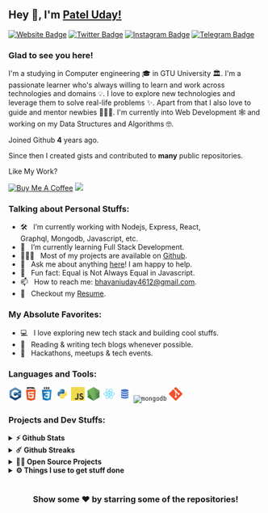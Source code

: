 ## Hey 👋, I'm [Patel Uday!](https://github.com/uday4612/)

[![Website Badge](https://img.shields.io/badge/Website-3b5998?style=flat-square&logo=google-chrome&logoColor=white)](https://uday4612.github.io/Uday_Portfolio)
[![Twitter Badge](https://img.shields.io/badge/-Twitter-00acee?style=flat-square&logo=Twitter&logoColor=white)](https://twitter.com/uday_4612)
[![Instagram Badge](https://img.shields.io/badge/-Instagram-e4405f?style=flat-square&logo=Instagram&logoColor=white)](https://instagram.com/uday_4612/)
[![Telegram Badge](https://img.shields.io/badge/-Telegram-0088cc?style=flat-square&logo=Telegram&logoColor=white)](https://t.me/uday4612)

### Glad to see you here! &nbsp;

I'm a studying in Computer engineering 🎓 in GTU University 🏛. I'm a passionate learner who's always willing to learn and work across technologies and domains 💡. I love to explore new technologies and leverage them to solve real-life problems ✨. Apart from that I also love to guide and mentor newbies 👨🏻‍💻. I'm currently into Web Development 🕸️ and working on my Data Structures and Algorithms 🤓.

Joined Github **4** years ago.

Since then I created gists and contributed to **many** public repositories.

Like My Work?

<a href="https://www.buymeacoffee.com/uday4612" target="_blank"><img src="https://cdn.buymeacoffee.com/buttons/v2/default-yellow.png" alt="Buy Me A Coffee" height="60px" width="217px" ></a>
[![](https://gitwar.herokuapp.com/badge?username=uday4612&label=Gitwar%20Profile%20Score&style=for-the-badge&color=0088cc)](https://gitwar.herokuapp.com/)

### Talking about Personal Stuffs:

- 🛠 &nbsp; I’m currently working with Nodejs, Express, React, <br /> Graphql, Mongodb, Javascript, etc.
- 🚀 &nbsp; I’m currently learning Full Stack Development.
- 👨🏻‍💻 &nbsp; Most of my projects are available on [Github](https://github.com/uday4612).
- 💬 &nbsp; Ask me about anything [here](https://github.com/uday4612/uday4612/issues/2)! I am happy to help.
- 👾 &nbsp; Fun fact: Equal is Not Always Equal in Javascript.
- 📫 &nbsp; How to reach me: bhavaniuday4612@gmail.com.
- 📝 &nbsp; Checkout my [Resume](#).

### My Absolute Favorites:

- 💻 &nbsp; I love exploring new tech stack and building cool stuffs.
- 📰 &nbsp; Reading & writing tech blogs whenever possible.
- 🍕 &nbsp; Hackathons, meetups & tech events.

### Languages and Tools:

<code><img height="27" src="https://raw.githubusercontent.com/github/explore/80688e429a7d4ef2fca1e82350fe8e3517d3494d/topics/cpp/cpp.png" alt="cpp"></code>
<code><img height="27" src="https://raw.githubusercontent.com/github/explore/80688e429a7d4ef2fca1e82350fe8e3517d3494d/topics/html/html.png" alt="html"></code>
<code><img height="27" src="https://raw.githubusercontent.com/github/explore/80688e429a7d4ef2fca1e82350fe8e3517d3494d/topics/css/css.png" alt="css"></code>
<code><img height="27" src="https://raw.githubusercontent.com/github/explore/80688e429a7d4ef2fca1e82350fe8e3517d3494d/topics/python/python.png" alt="python"></code>
<code><img height="27" src="https://raw.githubusercontent.com/github/explore/80688e429a7d4ef2fca1e82350fe8e3517d3494d/topics/javascript/javascript.png" alt="javascript"></code>
<code><img height="27" src="https://raw.githubusercontent.com/github/explore/80688e429a7d4ef2fca1e82350fe8e3517d3494d/topics/nodejs/nodejs.png" alt="nodejs"></code>
<code><img height="27" src="https://raw.githubusercontent.com/github/explore/80688e429a7d4ef2fca1e82350fe8e3517d3494d/topics/react/react.png" alt="react"></code>
<code><img height="27" src="https://raw.githubusercontent.com/github/explore/80688e429a7d4ef2fca1e82350fe8e3517d3494d/topics/sql/sql.png" alt="sql"></code>
<code><img height="27" src="https://encrypted-tbn0.gstatic.com/images?q=tbn%3AANd9GcSTTzPAw-55ssm1Im594xYZ9eRQu2JylrkYLg&usqp=CAU" alt="mongodb"></code>
<code><img height="27" src="https://raw.githubusercontent.com/devicons/devicon/master/icons/git/git-original.svg" alt="git"></code>

<!--
<code><img height="25" src="https://raw.githubusercontent.com/github/explore/80688e429a7d4ef2fca1e82350fe8e3517d3494d/topics/sass/sass.png" alt="sass"></code>
-->

### Projects and Dev Stuffs:

<details>	
  <summary><b>⚡ Github Stats</b></summary>

  <br />
  <img height="180em" src="https://github-readme-stats.vercel.app/api?username=uday4612&show_icons=true&hide_border=true&&count_private=true&include_all_commits=true" />
  <img height="180em" src="https://github-readme-stats.vercel.app/api/top-langs/?username=uday4612&exclude_repo=KNN-Image-Classification&show_icons=true&hide_border=true&layout=compact&langs_count=8"/>
</details>

<details>	
  <summary><b>☄️ Github Streaks</b></summary>

  <br />
  <img height="180em" src="https://github-readme-streak-stats.herokuapp.com/?user=uday4612&hide_border=true" />
</details>

<details>
  <summary><b>🧑‍🚀 Open Source Projects</b></summary>

  <br />
  <table>
    <thead align="center">
      <tr border: none;>
        <td><b>💻 Projects</b></td>
        <td><b>🌟 Stars</b></td>
        <td><b>🍴 Forks</b></td>
        <td><b>🐛 Issues</b></td>
        <td><b>🔔 Pull Requests</b></td>
        <td><b>👨‍💻 Language</b></td>
      </tr>
    </thead>
    <tbody>
      <tr>
	      <td><a href="https://github.com/uday4612/Gitwar"><b>🚀 Gitwar</b></a></td>
        <td><img alt="Stars" src="https://img.shields.io/github/stars/uday4612/Gitwar?style=flat-square&labelColor=343b41"/></td>
        <td><img alt="Forks" src="https://img.shields.io/github/forks/uday4612/Gitwar?style=flat-square&labelColor=343b41"/></td>
        <td><img alt="Issues" src="https://img.shields.io/github/issues/uday4612/Gitwar?style=flat-square"/></td>
        <td><img alt="Pull Requests" src="https://img.shields.io/github/issues-pr/uday4612/Gitwar?style=flat-square"/></td>
        <td><img alt="Language" src="https://img.shields.io/github/languages/top/uday4612/Gitwar?style=flat-square"/></td>
      </tr>
      <tr>
	      <td><a href="https://github.com/uday4612/TradeByte"><b>💸 TradeByte</b></a></td>
        <td><img alt="Stars" src="https://img.shields.io/github/stars/uday4612/TradeByte?style=flat-square&labelColor=343b41"/></td>
        <td><img alt="Forks" src="https://img.shields.io/github/forks/uday4612/TradeByte?style=flat-square&labelColor=343b41"/></td>
        <td><img alt="Issues" src="https://img.shields.io/github/issues/uday4612/TradeByte?style=flat-square"/></td>
        <td><img alt="Pull Requests" src="https://img.shields.io/github/issues-pr/uday4612/TradeByte?style=flat-square"/></td>
        <td><img alt="Language" src="https://img.shields.io/github/languages/top/uday4612/TradeByte?label=javascript&style=flat-square"/></td>
      </tr>
      <tr>
	      <td><a href="https://github.com/uday4612/TheNodeCourse"><b>👨🏻‍💻 TheNodeCourse</b></a></td>
        <td><img alt="Stars" src="https://img.shields.io/github/stars/uday4612/TheNodeCourse?style=flat-square&labelColor=343b41"/></td>
        <td><img alt="Forks" src="https://img.shields.io/github/forks/uday4612/TheNodeCourse?style=flat-square&labelColor=343b41"/></td>
        <td><img alt="Issues" src="https://img.shields.io/github/issues/uday4612/TheNodeCourse?style=flat-square"/></td>
        <td><img alt="Pull Requests" src="https://img.shields.io/github/issues-pr/uday4612/TheNodeCourse?style=flat-square"/></td>
        <td><img alt="Language" src="https://img.shields.io/github/languages/top/uday4612/TheNodeCourse?style=flat-square"/></td> 
      </tr>
      <tr>
	      <td><a href="https://github.com/uday4612/uday4612"><b>🤓 uday4612</b></a></td>
        <td><img alt="Stars" src="https://img.shields.io/github/stars/uday4612/uday4612?style=flat-square&labelColor=343b41"/></td>
        <td><img alt="Forks" src="https://img.shields.io/github/forks/uday4612/uday4612?style=flat-square&labelColor=343b41"/></td>
        <td><img alt="Issues" src="https://img.shields.io/github/issues/uday4612/uday4612?style=flat-square"/></td>
        <td><img alt="Pull Requests" src="https://img.shields.io/github/issues-pr/uday4612/uday4612?style=flat-square"/></td>
        <td><img alt="Language" src="https://img.shields.io/badge/markdown-100%25-blue?style=flat-square"/></td> 
      </tr>
    </tbody>
  </table>
  <br />
</details>
 
<details>	
  <br />
  <summary><b>⚙️ Things I use to get stuff done</b></summary>
  	<ul>
  	    <li><b>OS:</b> Ubuntu 20.04</li>
	    <li><b>Laptop: </b> HP Elitebook (i5)</li>
  	    <li><b>Browser: </b> Firefox Web Browser</li>
	    <li><b>Terminal: </b> ZSH: Oh My Zsh (PowerLevel10k)</li>
	    <li><b>Code Editor:</b> VSCode - The best editor out there.</li>
	    <li><b>To Stay Updated:</b> Dev.to, Medium, Linkedin and Twitter.</li>
	    <br />
	⚛️ Checkout My VSCode Configrations <a href="https://gist.github.com/uday4612/039b1dc5a7cdcb007ab3691814d53130">Here</a>.
	</ul>	
</details>

#

<div align="center">

### Show some ❤️ by starring some of the repositories!

</div>

